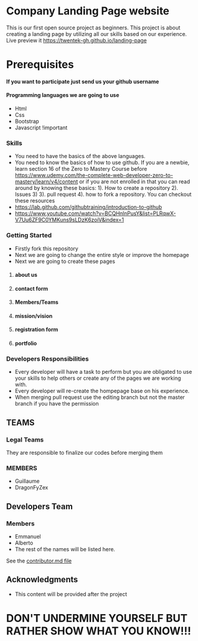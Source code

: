 
# Company Landing Page website

This is our first open source project as beginners. This project is about creating a landing page by utilizing all our skills based on our experience. Live preview it <https://twentek-gh.github.io/landing-page>

# Prerequisites
#### If you want to participate just send us your github username

#### Programming languages we are going to use
* Html
* Css
* Bootstrap
* Javascript !important

### Skills
* You need to have the basics of the above languages.
* You need to know the basics of how to use github. If you are a newbie, learn section 16 of the Zero to Mastery Course before <https://www.udemy.com/the-complete-web-developer-zero-to-mastery/learn/v4/content> or if you are not enrolled in that you can read around by knowing these basics:
1). How to create a repository
2). Issues 3)
3). pull request
4). how to fork a repository. You can checkout these resources
* <https://lab.github.com/githubtraining/introduction-to-github>
* <https://www.youtube.com/watch?v=BCQHnlnPusY&list=PLRqwX-V7Uu6ZF9C0YMKuns9sLDzK6zoiV&index=1>

### Getting Started

* Firstly fork this repository
* Next we are going to change the entire style or improve the homepage
* Next we are going to create these pages
1. #### about us
2. #### contact form
3. #### Members/Teams
4. #### mission/vision
5. #### registration form
6. #### portfolio

### Developers Responsibilities
* Every developer will have a task to perform but you are obligated to use your skills to help others or create any of the pages we are working with.
* Every developer will re-create the hompepage base on his experience.
* When merging pull request use the editing branch but not the master branch if you have the permission

## TEAMS
### Legal Teams
They are responsible to finalize our codes before merging them

### MEMBERS
* Guillaume
* DragonFyZex

## Developers Team
### Members
* Emmanuel
* Alberto
* The rest of the names will be listed here.

See the  [contributor.md file](https://github.com/Twentek-Gh/landing-page/blob/master/Contributing.md) 

## Acknowledgments

* This content will be provided after the project

# DON'T UNDERMINE YOURSELF BUT RATHER SHOW WHAT YOU KNOW!!!


